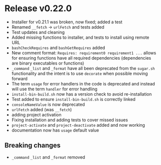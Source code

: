 # Release v0.22.0

- Installer for v0.21.1 was broken, now fixed; added a test
- Renamed `__fetch` -> `urlFetch` and tests added
- Test updates and cleaning
- Added missing functions to installer, and tests to install using remote URL
- `bashCheckRequires` and `bashGetRequires` added
- New comment format: `Requires: requirement0 requirement1 ...` allows for ensuring functions have all required dependencies (dependencies are binary executables or functions)
- `_command` `_list` and `_format` have all been deprecated from the `sugar.sh` functionality and the intent is to use `decorate` when possible moving forward
- The term `usage` for error handlers in the code is deprecated and instead will use the term `handler` for error handling
- `install-bin-build.sh` now has a version check to avoid re-installation
- Test added to ensure `install-bin-build.sh` is correctly linked
- `consoleNameValue` is now deprecated
- `urlFetch` added (was `__fetch`)
- adding project activation
- Fixing installation and adding tests to cover missed issues
- `project-activate` and `project-deactivate` added and now working
- documentation now has `usage` default value

## Breaking changes

- `_command` `_list` and `_format` removed
